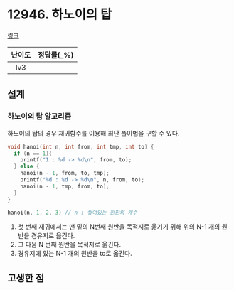 # 12946. 하노이의 탑

[링크](https://programmers.co.kr/learn/courses/30/lessons/12946)

| 난이도 | 정답률(\_%) |
| :----: | :---------: |
|  lv3   |             |

## 설계

### 하노이의 탑 알고리즘

하노이의 탑의 경우 재귀함수를 이용해 최단 풀이법을 구할 수 있다.

```cpp
void hanoi(int n, int from, int tmp, int to) {
  if (n == 1){
    printf("1 : %d -> %d\n", from, to);
  } else {
    hanoi(n - 1, from, to, tmp);
    printf("%d : %d -> %d\n", n, from, to);
    hanoi(n - 1, tmp, from, to);
  }
}

hanoi(n, 1, 2, 3) // n : 쌓여있는 원판의 개수
```

1. 첫 번째 재귀에서는 맨 밑의 N번째 원반을 목적지로 옮기기 위해 위의 N-1 개의 원반을 경유지로 옮긴다.
2. 그 다음 N 번째 원반을 목적지로 옮긴다.
3. 경유지에 있는 N-1 개의 원반을 to로 옮긴다.

## 고생한 점
